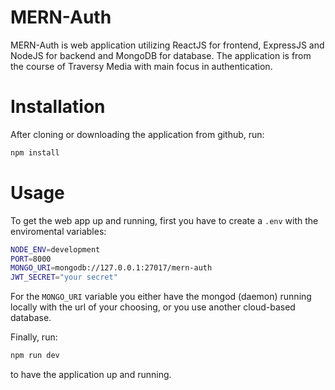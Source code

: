 # MERN-Auth

MERN-Auth is web application utilizing ReactJS for frontend, ExpressJS and NodeJS for backend and MongoDB for database.
The application is from the course of Traversy Media with main focus in authentication.

# Installation

After cloning or downloading the application from github, run:

```bash
npm install
```

# Usage

To get the web app up and running, first you have to create a `.env` with the enviromental variables:

```bash
NODE_ENV=development
PORT=8000
MONGO_URI=mongodb://127.0.0.1:27017/mern-auth
JWT_SECRET="your secret"
```

For the `MONGO_URI` variable you either have the mongod (daemon) running locally with the url of your choosing, or you use another cloud-based database.

Finally, run:

```bash
npm run dev
```

to have the application up and running.

